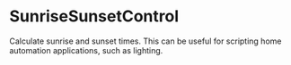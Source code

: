 SunriseSunsetControl
====================

Calculate sunrise and sunset times. This can be useful for scripting home automation applications, such as lighting.

